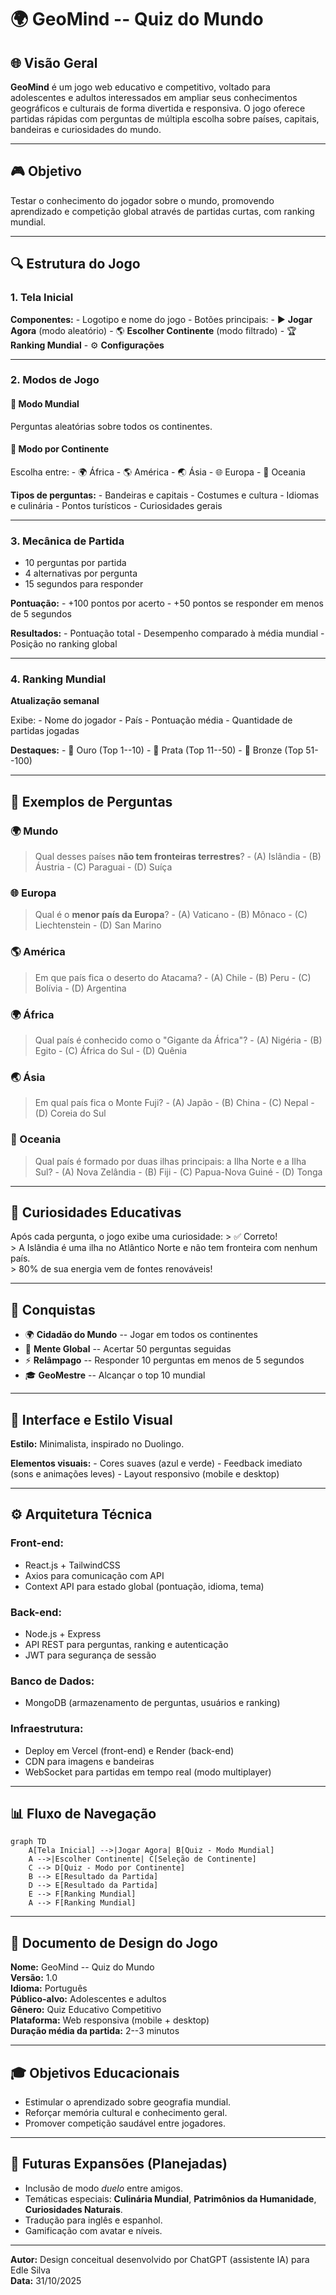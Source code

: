 # 🌍 GeoMind -- Quiz do Mundo

## 🌐 Visão Geral

**GeoMind** é um jogo web educativo e competitivo, voltado para
adolescentes e adultos interessados em ampliar seus conhecimentos
geográficos e culturais de forma divertida e responsiva. O jogo oferece
partidas rápidas com perguntas de múltipla escolha sobre países,
capitais, bandeiras e curiosidades do mundo.

------------------------------------------------------------------------

## 🎮 Objetivo

Testar o conhecimento do jogador sobre o mundo, promovendo aprendizado e
competição global através de partidas curtas, com ranking mundial.

------------------------------------------------------------------------

## 🔍 Estrutura do Jogo

### 1. Tela Inicial

**Componentes:** - Logotipo e nome do jogo - Botões principais: - ▶️
**Jogar Agora** (modo aleatório) - 🌎 **Escolher Continente** (modo
filtrado) - 🏆 **Ranking Mundial** - ⚙️ **Configurações**

------------------------------------------------------------------------

### 2. Modos de Jogo

#### 🔹 Modo Mundial

Perguntas aleatórias sobre todos os continentes.

#### 🔹 Modo por Continente

Escolha entre: - 🌍 África - 🌎 América - 🌏 Ásia - 🌐 Europa - 🌊
Oceania

**Tipos de perguntas:** - Bandeiras e capitais - Costumes e cultura -
Idiomas e culinária - Pontos turísticos - Curiosidades gerais

------------------------------------------------------------------------

### 3. Mecânica de Partida

-   10 perguntas por partida
-   4 alternativas por pergunta
-   15 segundos para responder

**Pontuação:** - +100 pontos por acerto - +50 pontos se responder em
menos de 5 segundos

**Resultados:** - Pontuação total - Desempenho comparado à média
mundial - Posição no ranking global

------------------------------------------------------------------------

### 4. Ranking Mundial

**Atualização semanal**

Exibe: - Nome do jogador - País - Pontuação média - Quantidade de
partidas jogadas

**Destaques:** - 🥇 Ouro (Top 1--10) - 🥈 Prata (Top 11--50) - 🥉 Bronze
(Top 51--100)

------------------------------------------------------------------------

## 🔹 Exemplos de Perguntas

### 🌍 Mundo

> Qual desses países **não tem fronteiras terrestres**? - (A) Islândia -
> (B) Áustria - (C) Paraguai - (D) Suíça

### 🌐 Europa

> Qual é o **menor país da Europa**? - (A) Vaticano - (B) Mônaco - (C)
> Liechtenstein - (D) San Marino

### 🌎 América

> Em que país fica o deserto do Atacama? - (A) Chile - (B) Peru - (C)
> Bolívia - (D) Argentina

### 🌍 África

> Qual país é conhecido como o "Gigante da África"? - (A) Nigéria - (B)
> Egito - (C) África do Sul - (D) Quênia

### 🌏 Ásia

> Em qual país fica o Monte Fuji? - (A) Japão - (B) China - (C) Nepal -
> (D) Coreia do Sul

### 🌊 Oceania

> Qual país é formado por duas ilhas principais: a Ilha Norte e a Ilha
> Sul? - (A) Nova Zelândia - (B) Fiji - (C) Papua-Nova Guiné - (D) Tonga

------------------------------------------------------------------------

## 🔹 Curiosidades Educativas

Após cada pergunta, o jogo exibe uma curiosidade: \> ✅ Correto!\
\> A Islândia é uma ilha no Atlântico Norte e não tem fronteira com
nenhum país.\
\> 80% de sua energia vem de fontes renováveis!

------------------------------------------------------------------------

## 🏅 Conquistas

-   🌍 **Cidadão do Mundo** -- Jogar em todos os continentes
-   🧠 **Mente Global** -- Acertar 50 perguntas seguidas
-   ⚡ **Relâmpago** -- Responder 10 perguntas em menos de 5 segundos
-   🎓 **GeoMestre** -- Alcançar o top 10 mundial

------------------------------------------------------------------------

## 🎨 Interface e Estilo Visual

**Estilo:** Minimalista, inspirado no Duolingo.

**Elementos visuais:** - Cores suaves (azul e verde) - Feedback imediato
(sons e animações leves) - Layout responsivo (mobile e desktop)

------------------------------------------------------------------------

## ⚙️ Arquitetura Técnica

### **Front-end:**

-   React.js + TailwindCSS
-   Axios para comunicação com API
-   Context API para estado global (pontuação, idioma, tema)

### **Back-end:**

-   Node.js + Express
-   API REST para perguntas, ranking e autenticação
-   JWT para segurança de sessão

### **Banco de Dados:**

-   MongoDB (armazenamento de perguntas, usuários e ranking)

### **Infraestrutura:**

-   Deploy em Vercel (front-end) e Render (back-end)
-   CDN para imagens e bandeiras
-   WebSocket para partidas em tempo real (modo multiplayer)

------------------------------------------------------------------------

## 📊 Fluxo de Navegação

``` mermaid
graph TD
    A[Tela Inicial] -->|Jogar Agora| B[Quiz - Modo Mundial]
    A -->|Escolher Continente| C[Seleção de Continente]
    C --> D[Quiz - Modo por Continente]
    B --> E[Resultado da Partida]
    D --> E[Resultado da Partida]
    E --> F[Ranking Mundial]
    A --> F[Ranking Mundial]
```

------------------------------------------------------------------------

## 📘 Documento de Design do Jogo

**Nome:** GeoMind -- Quiz do Mundo\
**Versão:** 1.0\
**Idioma:** Português\
**Público-alvo:** Adolescentes e adultos\
**Gênero:** Quiz Educativo Competitivo\
**Plataforma:** Web responsiva (mobile + desktop)\
**Duração média da partida:** 2--3 minutos

------------------------------------------------------------------------

## 🎓 Objetivos Educacionais

-   Estimular o aprendizado sobre geografia mundial.
-   Reforçar memória cultural e conhecimento geral.
-   Promover competição saudável entre jogadores.

------------------------------------------------------------------------

## 📅 Futuras Expansões (Planejadas)

-   Inclusão de modo *duelo* entre amigos.
-   Temáticas especiais: **Culinária Mundial**, **Patrimônios da
    Humanidade**, **Curiosidades Naturais**.
-   Tradução para inglês e espanhol.
-   Gamificação com avatar e níveis.

------------------------------------------------------------------------

**Autor:** Design conceitual desenvolvido por ChatGPT (assistente IA)
para Edle Silva\
**Data:** 31/10/2025